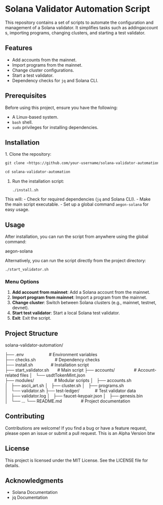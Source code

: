 # Solana Validator Automation Script

This repository contains a set of scripts to automate the configuration and management of a Solana validator. It simplifies tasks such as addingaccounts, importing programs, changing clusters, and starting a test validator.

## Features

- Add accounts from the mainnet.
- Import programs from the mainnet.
- Change cluster configurations.
- Start a test validator.
- Dependency checks for `jq` and Solana CLI.

## Prerequisites

Before using this project, ensure you have the following:

- A Linux-based system.
- `bash` shell.
- `sudo` privileges for installing dependencies.

## Installation

1. Clone the repository:

````bash
git clone <https://github.com/your-username/solana-validator-automation.git>

cd solana-validator-automation
````

1. Run the installation script:
    
    ``./install.sh``
    
This will:
    - Check for required dependencies (`jq` and Solana CLI).
    - Make the main script executable.
    - Set up a global command `aegon-solana` for easy usage.

## **Usage**

After installation, you can run the script from anywhere using the global command:

aegon-solana

Alternatively, you can run the script directly from the project directory:

``./start_validator.sh``

### Menu Options

1. **Add account from mainnet**: Add a Solana account from the mainnet.
2. **Import program from mainnet**: Import a program from the mainnet.
3. **Change cluster**: Switch between Solana clusters (e.g., mainnet, testnet, devnet).
4. **Start test validator**: Start a local Solana test validator.
5. **Exit**: Exit the script.

## **Project Structure**

solana-validator-automation/

├── .env                     # Environment variables
├── checks.sh                # Dependency checks
├── install.sh               # Installation script
├── start_validator.sh       # Main script
├── accounts/                # Account-related files
│   └── usdtTokenMint.json
├── modules/                 # Modular scripts
│   ├── accounts.sh
│   ├── ascii_art.sh
│   ├── cluster.sh
│   ├── programs.sh
│   └── validator.sh
├── test-ledger/             # Test validator data
│   ├── validator.log
│   ├── faucet-keypair.json
│   ├── genesis.bin
│   └── ...
└── README.md                # Project documentation

## **Contributing**

Contributions are welcome! If you find a bug or have a feature request, please open an issue or submit a pull request. This is an Alpha Version btw

## **License**
This project is licensed under the MIT License. See the LICENSE file for details.

## **Acknowledgments**
- Solana Documentation
- jq Documentation
